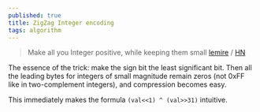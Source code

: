 ```yaml
---
published: true
title: ZigZag Integer encoding
tags: algorithm
---
```

> Make all you Integer positive, while keeping them small [lemire](https://lemire.me/blog/2022/11/25/making-all-your-integers-positive-with-zigzag-encoding/) / [HN](https://news.ycombinator.com/item?id=33744993)

The essence of the trick: make the sign bit the least significant bit. Then all the leading bytes for integers of small magnitude remain zeros (not 0xFF like in two-complement integers), and compression becomes easy.

This immediately makes the formula `(val<<1) ^ (val>>31)` intuitive.
